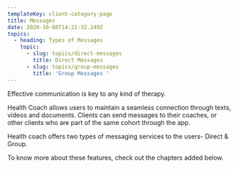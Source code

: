 ```yaml
---
templateKey: client-category-page
title: Messages
date: 2020-10-08T14:22:32.249Z
topics:
  - heading: Types of Messages
    topic:
      - slug: topics/direct-messages
        title: Direct Messages
      - slug: topics/group-messages
        title: 'Group Messages '
---
```

Effective communication is key to any kind of therapy.

Health Coach allows users to maintain a seamless connection through texts, videos and documents. Clients can send messages to their coaches, or other clients who are part of the same cohort through the app.

Health coach offers two types of messaging services to the users- 
Direct & Group. 

To know more about these features, check out the chapters added below.
